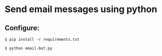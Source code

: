 # Send email messages using python 


## Configure:

~~~
$ pip install -r requirements.txt

$ python email-bot.py
~~~
